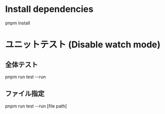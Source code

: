 # Install dependencies

pnpm install

# ユニットテスト (Disable watch mode)

## 全体テスト

pnpm run test --run

## ファイル指定

pnpm run test --run [file path]
